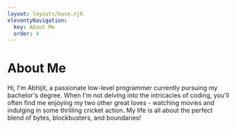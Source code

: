 ```yaml
---
layout: layouts/base.njk
eleventyNavigation:
  key: About Me
  order: 4
---
```

# About Me

Hi, I'm Abhijit, a passionate low-level programmer currently pursuing my
bachelor's degree. When I'm not delving into the intricacies of coding,
you'll often find me enjoying my two other great loves - watching movies
and indulging in some thrilling cricket action. My life is all about
the perfect blend of bytes, blockbusters, and boundaries!
